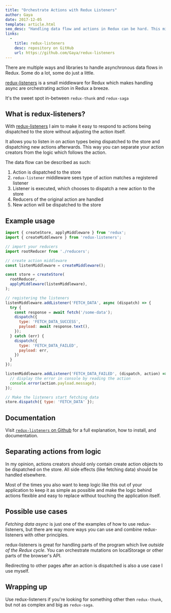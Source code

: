 ```yaml
---
title: "Orchestrate Actions with Redux Listeners"
author: Gaya
date: 2017-12-05
template: article.html
seo_desc: "Handling data flow and actions in Redux can be hard. This middleware will help you orchestrate Redux."
links:
  -
    title: redux-listeners
    desc: repository on GitHub
    url: https://github.com/Gaya/redux-listeners
---
```


There are multiple ways and libraries to handle asynchronous data flows in Redux. Some do a lot,
some do just a little.

[redux-listeners](https://github.com/Gaya/redux-listeners) is a small middleware for Redux which
makes handling async are orchestrating action in Redux a breeze.

It's the sweet spot in-between `redux-thunk` and `redux-saga`

<span class="more"></span>

## What is redux-listeners?

With [redux-listeners](https://github.com/Gaya/redux-listeners) I aim to make it easy to respond to
actions being dispatched to the store without adjusting the action itself.

It allows you to listen in on action types being dispatched to the store and dispatching new actions
afterwards. This way you can separate your action creators from the logic which follows the action.

The data flow can be described as such:

1. Action is dispatched to the store
2. `redux-listener` middleware sees type of action matches a registered listener
3. Listener is executed, which chooses to dispatch a new action to the store
4. Reducers of the original action are handled
5. New action will be dispatched to the store

## Example usage

```js
import { createStore, applyMiddleware } from 'redux';
import { createMiddleware } from 'redux-listeners';

// import your reducers
import rootReducer from './reducers';

// create action middleware
const listenMiddleware = createMiddleware();

const store = createStore(
  rootReducer,
  applyMiddleware(listenMiddleware),
);

// registering the listeners
listenMiddleware.addListener('FETCH_DATA', async (dispatch) => {
  try {
    const response = await fetch('/some-data');
    dispatch({
      type: 'FETCH_DATA_SUCCESS',
      payload: await response.text(),
    });
  } catch (err) {
    dispatch({
      type: 'FETCH_DATA_FAILED',
      payload: err,
    })
  }
});

listenMiddleware.addListener('FETCH_DATA_FAILED', (dispatch, action) => {
  // display the error in console by reading the action
  console.error(action.payload.message);
});

// Make the listeners start fetching data
store.dispatch({ type: 'FETCH_DATA' });
```

## Documentation

Visit [`redux-listeners` on Github](https://github.com/Gaya/redux-listeners) for a full explanation,
how to install, and documentation.

## Separating actions from logic

In my opinion, actions creators should only contain create action objects to be dispatched on the
store. All side effects (like fetching data) should be handled elsewhere.

Most of the times you also want to keep logic like this out of your application to keep it as simple
as possible and make the logic behind actions flexible and easy to replace without touching the
application itself.

## Possible use cases

_Fetching data async_ is just one of the examples of how to use redux-listeners, but there are way
more ways you can use and combine redux-listeners with other principles.

redux-listeners is great for handling parts of the program which live *outside of the Redux cycle*.
You can orchestrate mutations on localStorage or other parts of the browser's API.

Redirecting to other pages after an action is dispatched is also a use case I use myself.

## Wrapping up

Use redux-listeners if you're looking for something other then `redux-thunk`, but not as complex and
big as `redux-saga`.
